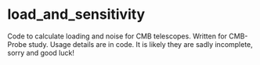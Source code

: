 # load_and_sensitivity

Code to calculate loading and noise for CMB telescopes.  Written for CMB-Probe study.  Usage details are in code.  It is likely they are sadly incomplete, sorry and good luck!
